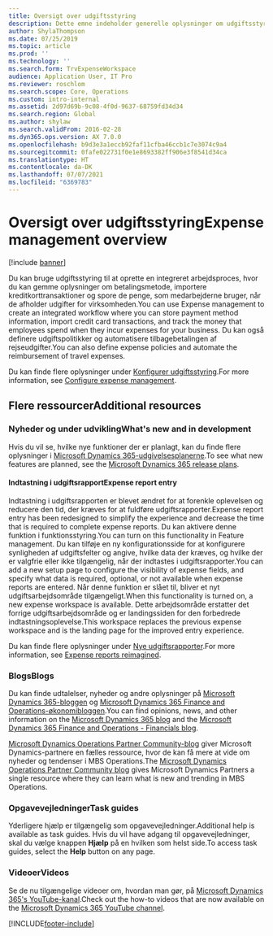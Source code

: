 ```yaml
---
title: Oversigt over udgiftsstyring
description: Dette emne indeholder generelle oplysninger om udgiftsstyring og links til flere ressourcer. Du kan bruge udgiftsstyring til at oprette en integreret arbejdsproces, hvor du kan gemme oplysninger om betalingsmetode, importere kreditkorttransaktioner og spore de penge, som medarbejderne bruger, når de afholder udgifter for virksomheden.
author: ShylaThompson
ms.date: 07/25/2019
ms.topic: article
ms.prod: ''
ms.technology: ''
ms.search.form: TrvExpenseWorkspace
audience: Application User, IT Pro
ms.reviewer: roschlom
ms.search.scope: Core, Operations
ms.custom: intro-internal
ms.assetid: 2d97d69b-9c08-4f0d-9637-68759fd34d34
ms.search.region: Global
ms.author: shylaw
ms.search.validFrom: 2016-02-28
ms.dyn365.ops.version: AX 7.0.0
ms.openlocfilehash: b9d3e3a1eccb92faf11cfba46ccb1c7e3074c9a4
ms.sourcegitcommit: 0fafe022731f0e1e8693382ff906e3f8541d34ca
ms.translationtype: HT
ms.contentlocale: da-DK
ms.lasthandoff: 07/07/2021
ms.locfileid: "6369783"
---
```

# <a name="expense-management-overview"></a><span data-ttu-id="1c83b-104">Oversigt over udgiftsstyring</span><span class="sxs-lookup"><span data-stu-id="1c83b-104">Expense management overview</span></span>

[!include [banner](../includes/banner.md)]

<span data-ttu-id="1c83b-105">Du kan bruge udgiftsstyring til at oprette en integreret arbejdsproces, hvor du kan gemme oplysninger om betalingsmetode, importere kreditkorttransaktioner og spore de penge, som medarbejderne bruger, når de afholder udgifter for virksomheden.</span><span class="sxs-lookup"><span data-stu-id="1c83b-105">You can use Expense management to create an integrated workflow where you can store payment method information, import credit card transactions, and track the money that employees spend when they incur expenses for your business.</span></span> <span data-ttu-id="1c83b-106">Du kan også definere udgiftspolitikker og automatisere tilbagebetalingen af rejseudgifter.</span><span class="sxs-lookup"><span data-stu-id="1c83b-106">You can also define expense policies and automate the reimbursement of travel expenses.</span></span>

<span data-ttu-id="1c83b-107">Du kan finde flere oplysninger under [Konfigurer udgiftsstyring](plan-expense-management.md).</span><span class="sxs-lookup"><span data-stu-id="1c83b-107">For more information, see [Configure expense management](plan-expense-management.md).</span></span>

## <a name="additional-resources"></a><span data-ttu-id="1c83b-108">Flere ressourcer</span><span class="sxs-lookup"><span data-stu-id="1c83b-108">Additional resources</span></span>

### <a name="whats-new-and-in-development"></a><span data-ttu-id="1c83b-109">Nyheder og under udvikling</span><span class="sxs-lookup"><span data-stu-id="1c83b-109">What's new and in development</span></span>

<span data-ttu-id="1c83b-110">Hvis du vil se, hvilke nye funktioner der er planlagt, kan du finde flere oplysninger i [Microsoft Dynamics 365-udgivelsesplanerne](/dynamics365/release-plans/).</span><span class="sxs-lookup"><span data-stu-id="1c83b-110">To see what new features are planned, see the [Microsoft Dynamics 365 release plans](/dynamics365/release-plans/).</span></span>

#### <a name="expense-report-entry"></a><span data-ttu-id="1c83b-111">Indtastning i udgiftsrapport</span><span class="sxs-lookup"><span data-stu-id="1c83b-111">Expense report entry</span></span>

<span data-ttu-id="1c83b-112">Indtastning i udgiftsrapporten er blevet ændret for at forenkle oplevelsen og reducere den tid, der kræves for at fuldføre udgiftsrapporter.</span><span class="sxs-lookup"><span data-stu-id="1c83b-112">Expense report entry has been redesigned to simplify the experience and decrease the time that is required to complete expense reports.</span></span> <span data-ttu-id="1c83b-113">Du kan aktivere denne funktion i funktionsstyring.</span><span class="sxs-lookup"><span data-stu-id="1c83b-113">You can turn on this functionality in Feature management.</span></span> <span data-ttu-id="1c83b-114">Du kan tilføje en ny konfigurationsside for at konfigurere synligheden af udgiftsfelter og angive, hvilke data der kræves, og hvilke der er valgfrie eller ikke tilgængelig, når der indtastes i udgiftsrapporter.</span><span class="sxs-lookup"><span data-stu-id="1c83b-114">You can add a new setup page to configure the visibility of expense fields, and specify what data is required, optional, or not available when expense reports are entered.</span></span> <span data-ttu-id="1c83b-115">Når denne funktion er slået til, bliver et nyt udgiftsarbejdsområde tilgængeligt.</span><span class="sxs-lookup"><span data-stu-id="1c83b-115">When this functionality is turned on, a new expense workspace is available.</span></span> <span data-ttu-id="1c83b-116">Dette arbejdsområde erstatter det forrige udgiftsarbejdsområde og er landingssiden for den forbedrede indtastningsoplevelse.</span><span class="sxs-lookup"><span data-stu-id="1c83b-116">This workspace replaces the previous expense workspace and is the landing page for the improved entry experience.</span></span>

<span data-ttu-id="1c83b-117">Du kan finde flere oplysninger under [Nye udgiftsrapporter](ExpenseWorkspaceNew.md).</span><span class="sxs-lookup"><span data-stu-id="1c83b-117">For more information, see [Expense reports reimagined](ExpenseWorkspaceNew.md).</span></span>

### <a name="blogs"></a><span data-ttu-id="1c83b-118">Blogs</span><span class="sxs-lookup"><span data-stu-id="1c83b-118">Blogs</span></span>

<span data-ttu-id="1c83b-119">Du kan finde udtalelser, nyheder og andre oplysninger på [Microsoft Dynamics 365-bloggen](https://community.dynamics.com/b/msftdynamicsblog?c=Enterprise) og [Microsoft Dynamics 365 Finance and Operations-økonomibloggen](https://community.dynamics.com/365/financeandoperations/b/financials).</span><span class="sxs-lookup"><span data-stu-id="1c83b-119">You can find opinions, news, and other information on the [Microsoft Dynamics 365 blog](https://community.dynamics.com/b/msftdynamicsblog?c=Enterprise) and the [Microsoft Dynamics 365 Finance and Operations - Financials blog](https://community.dynamics.com/365/financeandoperations/b/financials).</span></span>

<span data-ttu-id="1c83b-120">[Microsoft Dynamics Operations Partner Community-blog](https://community.dynamics.com/partner/b/operationspartnercommunityblog) giver Microsoft Dynamics-partnere en fælles ressource, hvor de kan få mere at vide om nyheder og tendenser i MBS Operations.</span><span class="sxs-lookup"><span data-stu-id="1c83b-120">The [Microsoft Dynamics Operations Partner Community blog](https://community.dynamics.com/partner/b/operationspartnercommunityblog) gives Microsoft Dynamics Partners a single resource where they can learn what is new and trending in MBS Operations.</span></span>

### <a name="task-guides"></a><span data-ttu-id="1c83b-121">Opgavevejledninger</span><span class="sxs-lookup"><span data-stu-id="1c83b-121">Task guides</span></span>

<span data-ttu-id="1c83b-122">Yderligere hjælp er tilgængelig som opgavevejledninger.</span><span class="sxs-lookup"><span data-stu-id="1c83b-122">Additional help is available as task guides.</span></span> <span data-ttu-id="1c83b-123">Hvis du vil have adgang til opgavevejledninger, skal du vælge knappen **Hjælp** på en hvilken som helst side.</span><span class="sxs-lookup"><span data-stu-id="1c83b-123">To access task guides, select the **Help** button on any page.</span></span>

### <a name="videos"></a><span data-ttu-id="1c83b-124">Videoer</span><span class="sxs-lookup"><span data-stu-id="1c83b-124">Videos</span></span>

<span data-ttu-id="1c83b-125">Se de nu tilgængelige videoer om, hvordan man gør, på [Microsoft Dynamics 365's YouTube-kanal](https://www.youtube.com/channel/UCJGCg4rB3QSs8y_1FquelBQ).</span><span class="sxs-lookup"><span data-stu-id="1c83b-125">Check out the how-to videos that are now available on the [Microsoft Dynamics 365 YouTube channel](https://www.youtube.com/channel/UCJGCg4rB3QSs8y_1FquelBQ).</span></span>


[!INCLUDE[footer-include](../includes/footer-banner.md)]